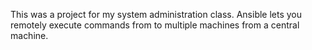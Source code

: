 This was a project for my system administration class. Ansible lets you remotely execute commands from to multiple machines from a central machine.

